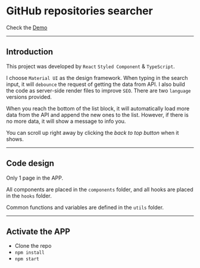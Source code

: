 # GitHub repositories searcher

Check the [Demo](https://chifangchen.github.io/github-repos-searcher/)

---

## Introduction

This project was developed by `React` `Styled Component` & `TypeScript`.

I choose `Material UI` as the design framework. When typing in the search input, it will `debounce` the request of getting the data from API. I also build the code as server-side render files to improve `SEO`. There are two `language` versions provided.

When you reach the bottom of the list block, it will automatically load more data from the API and append the new ones to the list. However, if there is no more data, it will show a message to info you.

You can scroll up right away by clicking the _back to top button_ when it shows.

---

## Code design

Only 1 page in the APP.

All components are placed in the `components` folder, and all hooks are placed in the `hooks` folder.

Common functions and variables are defined in the `utils` folder.

---

## Activate the APP

- Clone the repo
- `npm install`
- `npm start`
